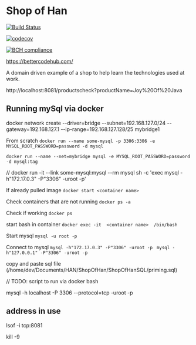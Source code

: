 # Shop of Han

[![Build Status](https://travis-ci.org/hanfak/ShopOfHan.svg?branch=master)](https://travis-ci.org/hanfak/ShopOfHan)

[![codecov](https://codecov.io/gh/hanfak/ShopOfHan/branch/master/graph/badge.svg)](https://codecov.io/gh/hanfak/ShopOfHan)


[![BCH compliance](https://bettercodehub.com/edge/badge/hanfak/ShopOfHan?branch=master)](https://bettercodehub.com/)

https://bettercodehub.com/

A domain driven example of a shop to help learn the technologies used at work.

http://localhost:8081/productscheck?productName=Joy%20Of%20Java


## Running mySql via docker

docker network create --driver=bridge --subnet=192.168.127.0/24 --gateway=192.168.127.1 --ip-range=192.168.127.128/25 mybridge1


From scratch
`docker run --name some-mysql -p 3306:3306 -e MYSQL_ROOT_PASSWORD=password -d mysql`


`docker run --name --net=mybridge mysql -e MYSQL_ROOT_PASSWORD=password -d mysql:tag`

// docker run -it --link some-mysql:mysql --rm mysql sh -c 'exec  mysql -h"172.17.0.3" -P"3306" -uroot -p' 

If already pulled image
`docker start <container name>`

Check containers that are not running
`docker ps -a`

Check if working
`docker ps`

start bash in container
`docker exec -it  <container name>  /bin/bash `

Start mysql
`mysql -u root -p` 

Connect to mysql
`mysql -h"172.17.0.3" -P"3306" -uroot -p `
`mysql -h"127.0.0.1" -P"3306" -uroot -p `

copy and paste sql file (/home/dev/Documents/HAN/ShopOfHan/ShopOfHanSQL/priming.sql)

// TODO: script to run via docker bash


mysql -h localhost -P 3306 --protocol=tcp -uroot -p


## address in use

lsof -i tcp:8081

kill -9 <pid>